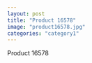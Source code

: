 ```yaml
---
layout: post
title: "Product 16578"
image: "product16578.jpg"
categories: "category1"
---
```

Product 16578
